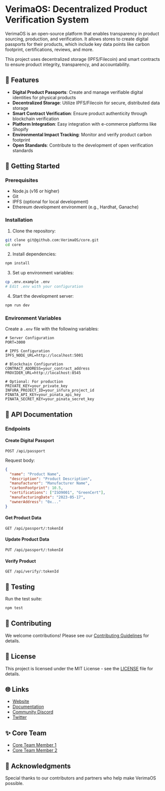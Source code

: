 # VerimaOS: Decentralized Product Verification System

VerimaOS is an open-source platform that enables transparency in product sourcing, production, and verification. It allows stores to create digital passports for their products, which include key data points like carbon footprint, certifications, reviews, and more.

This project uses decentralized storage (IPFS/Filecoin) and smart contracts to ensure product integrity, transparency, and accountability.

## 🌟 Features

- **Digital Product Passports**: Create and manage verifiable digital identities for physical products
- **Decentralized Storage**: Utilize IPFS/Filecoin for secure, distributed data storage
- **Smart Contract Verification**: Ensure product authenticity through blockchain verification
- **Platform Integration**: Easy integration with e-commerce platforms like Shopify
- **Environmental Impact Tracking**: Monitor and verify product carbon footprint
- **Open Standards**: Contribute to the development of open verification standards

## 🚀 Getting Started

### Prerequisites

- Node.js (v16 or higher)
- Git
- IPFS (optional for local development)
- Ethereum development environment (e.g., Hardhat, Ganache)

### Installation

1. Clone the repository:
```bash
git clone git@github.com:VerimaOS/core.git
cd core
```

2. Install dependencies:
```bash
npm install
```

3. Set up environment variables:
```bash
cp .env.example .env
# Edit .env with your configuration
```

4. Start the development server:
```bash
npm run dev
```

### Environment Variables

Create a `.env` file with the following variables:

```env
# Server Configuration
PORT=3000

# IPFS Configuration
IPFS_NODE_URL=http://localhost:5001

# Blockchain Configuration
CONTRACT_ADDRESS=your_contract_address
PROVIDER_URL=http://localhost:8545

# Optional: For production
PRIVATE_KEY=your_private_key
INFURA_PROJECT_ID=your_infura_project_id
PINATA_API_KEY=your_pinata_api_key
PINATA_SECRET_KEY=your_pinata_secret_key
```

## 📖 API Documentation

### Endpoints

#### Create Digital Passport
```http
POST /api/passport
```

Request body:
```json
{
  "name": "Product Name",
  "description": "Product Description",
  "manufacturer": "Manufacturer Name",
  "carbonFootprint": 10.5,
  "certifications": ["ISO9001", "GreenCert"],
  "manufacturingDate": "2023-05-17",
  "ownerAddress": "0x..."
}
```

#### Get Product Data
```http
GET /api/passport/:tokenId
```

#### Update Product Data
```http
PUT /api/passport/:tokenId
```

#### Verify Product
```http
GET /api/verify/:tokenId
```

## 🧪 Testing

Run the test suite:

```bash
npm test
```

## 🤝 Contributing

We welcome contributions! Please see our [Contributing Guidelines](CONTRIBUTING.md) for details.

## 📜 License

This project is licensed under the MIT License - see the [LICENSE](LICENSE) file for details.

## 🌐 Links

- [Website](https://verima.os)
- [Documentation](https://docs.verima.os)
- [Community Discord](https://discord.gg/verima)
- [Twitter](https://twitter.com/VerimaOS)

## ✨ Core Team

- [Core Team Member 1](https://github.com/username1)
- [Core Team Member 2](https://github.com/username2)

## 🙏 Acknowledgments

Special thanks to our contributors and partners who help make VerimaOS possible.
